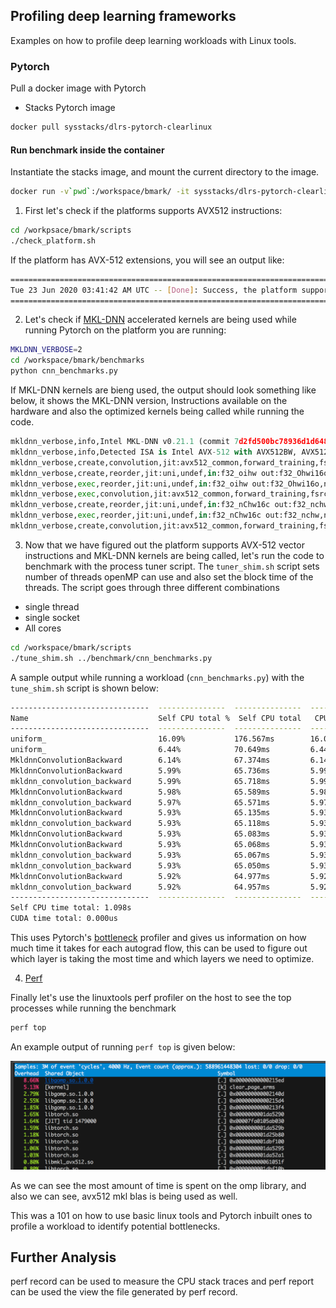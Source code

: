 ## Profiling deep learning frameworks

Examples on how to profile deep learning workloads with Linux tools.

### Pytorch

Pull a docker image with Pytorch

- Stacks Pytorch image

```bash
docker pull sysstacks/dlrs-pytorch-clearlinux
```

#### Run benchmark inside the container

Instantiate the stacks image, and mount the current directory to the image.

```bash
docker run -v`pwd`:/workspace/bmark/ -it sysstacks/dlrs-pytorch-clearlinux
```

1. First let's check if the platforms supports AVX512 instructions:

```bash
cd /workpsace/bmark/scripts
./check_platform.sh
```

If the platform has AVX-512 extensions, you will see an output like:

```bash
==============================================================================================
Tue 23 Jun 2020 03:41:42 AM UTC -- [Done]: Success, the platform supports AVX-512 instructions
==============================================================================================
```

2. Let's check if [MKL-DNN](https://oneapi-src.github.io/oneDNN/perf_profile.html) accelerated kernels are being used while running Pytorch on the platform you are running:

```bash
MKLDNN_VERBOSE=2
cd /workspace/bmark/benchmarks
python cnn_benchmarks.py
```

If MKL-DNN kernels are bieng used, the output should look something like below, it shows the MKL-DNN version, 
Instructions available on the hardware and also the optimized kernels being called while running the code.

```python
mkldnn_verbose,info,Intel MKL-DNN v0.21.1 (commit 7d2fd500bc78936d1d648ca713b901012f470dbc)
mkldnn_verbose,info,Detected ISA is Intel AVX-512 with AVX512BW, AVX512VL, and AVX512DQ extensions
mkldnn_verbose,create,convolution,jit:avx512_common,forward_training,fsrc:nchw fwei:Ohwi16o fbia:x fdst:nChw16c,alg:convolution_direct,mb64_ic3oc64_ih224oh55kh11sh4dh0ph2_iw224ow55kw11sw4dw0pw2,0.24707
mkldnn_verbose,create,reorder,jit:uni,undef,in:f32_oihw out:f32_Ohwi16o,num:1,64x3x11x11,0.0249023
mkldnn_verbose,exec,reorder,jit:uni,undef,in:f32_oihw out:f32_Ohwi16o,num:1,64x3x11x11,0.432129
mkldnn_verbose,exec,convolution,jit:avx512_common,forward_training,fsrc:nchw fwei:Ohwi16o fbia:x fdst:nChw16c,alg:convolution_direct,mb64_ic3oc64_ih224oh55kh11sh4dh0ph2_iw224ow55kw11sw4dw0pw2,15.6321
mkldnn_verbose,create,reorder,jit:uni,undef,in:f32_nChw16c out:f32_nchw,num:1,64x64x55x55,0.0539551
mkldnn_verbose,exec,reorder,jit:uni,undef,in:f32_nChw16c out:f32_nchw,num:1,64x64x55x55,4.82983
mkldnn_verbose,create,convolution,jit:avx512_common,forward_training,fsrc:nChw16c fwei:OIhw16i16o fbia:x fdst:nChw16c,alg:convolution_direct,mb64_ic64oc192_ih27oh27kh5sh1dh0ph2_iw27ow27kw5sw1dw0pw2,0.419189
```

3. Now that we have figured out the platform supports AVX-512 vector instructions and MKL-DNN kernels are being called, let's run the code to benchmark with the process tuner script. The `tuner_shim.sh` script sets number of threads openMP can use and also set the block time of the threads. The script goes through three different combinations

- single thread
- single socket
- All cores

```bash
cd /workspace/bmark/scripts
./tune_shim.sh ../benchmark/cnn_benchmarks.py
```

A sample output while running a workload (`cnn_benchmarks.py`) with the `tune_shim.sh` script is shown below:

```bash
-------------------------------  ---------------  ---------------  ---------------  ---------------  --------------- 
Name                             Self CPU total %  Self CPU total   CPU total %      CPU total        CPU time avg   
-------------------------------  ---------------  ---------------  ---------------  ---------------  --------------- 
uniform_                         16.09%           176.567ms        16.09%           176.567ms        176.567ms       
uniform_                         6.44%            70.649ms         6.44%            70.649ms         70.649ms        
MkldnnConvolutionBackward        6.14%            67.374ms         6.14%            67.374ms         67.374ms        
MkldnnConvolutionBackward        5.99%            65.736ms         5.99%            65.736ms         65.736ms        
mkldnn_convolution_backward      5.99%            65.718ms         5.99%            65.718ms         65.718ms        
MkldnnConvolutionBackward        5.98%            65.589ms         5.98%            65.589ms         65.589ms        
mkldnn_convolution_backward      5.97%            65.571ms         5.97%            65.571ms         65.571ms        
MkldnnConvolutionBackward        5.93%            65.135ms         5.93%            65.135ms         65.135ms        
mkldnn_convolution_backward      5.93%            65.118ms         5.93%            65.118ms         65.118ms        
MkldnnConvolutionBackward        5.93%            65.083ms         5.93%            65.083ms         65.083ms        
MkldnnConvolutionBackward        5.93%            65.068ms         5.93%            65.068ms         65.068ms        
mkldnn_convolution_backward      5.93%            65.067ms         5.93%            65.067ms         65.067ms        
mkldnn_convolution_backward      5.93%            65.050ms         5.93%            65.050ms         65.050ms        
MkldnnConvolutionBackward        5.92%            64.977ms         5.92%            64.977ms         64.977ms        
mkldnn_convolution_backward      5.92%            64.957ms         5.92%            64.957ms         64.957ms        
-------------------------------  ---------------  ---------------  ---------------  ---------------  --------------- 
Self CPU time total: 1.098s
CUDA time total: 0.000us
```
This uses Pytorch's [bottleneck](https://pytorch.org/docs/stable/bottleneck.html) profiler and gives us information on how much time it takes for each autograd flow, this can be used to figure out which layer is taking the most time and which layers we need to optimize.

4. [Perf](http://www.brendangregg.com/perf.html)

Finally let's use the linuxtools perf profiler on the host to see the top processes while running the benchmark

```bash
perf top
```

An example output of running `perf top` is given below:

![image](images/perf.png)

As we can see the most amount of time is spent on the omp library, and also we can see, avx512 mkl blas is being used as well.

This was a 101 on how to use basic linux tools and Pytorch inbuilt ones to profile a workload to identify potential bottlenecks.

## Further Analysis

perf record can be used to measure the CPU stack traces and perf report can be used the view the file generated by perf record.
